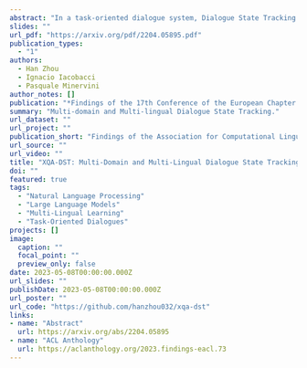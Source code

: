 ```yaml
---
abstract: "In a task-oriented dialogue system, Dialogue State Tracking (DST) keeps track of all important information by filling slots with values given through the conversation. Existing methods generally rely on a predefined set of values and struggle to generalise to previously unseen slots in new domains. In this paper, we propose a multi-domain and multi-lingual dialogue state tracker in a neural reading comprehension approach. Our approach fills the slot values using span prediction, where the values are extracted from the dialogue itself. With a novel training strategy and an independent domain classifier, empirical results demonstrate that our model is a domain-scalable and open-vocabulary model that achieves 53.2% Joint Goal Accuracy (JGA) on MultiWOZ 2.1. We show its competitive transferability by zero-shot domain-adaptation experiments on MultiWOZ 2.1 with an average JGA of 31.6% for five domains. In addition, it achieves cross-lingual transfer with state-of-the-art zero-shot results, 64.9% JGA from English to German and 68.6% JGA from English to Italian on WOZ 2.0."
slides: ""
url_pdf: "https://arxiv.org/pdf/2204.05895.pdf"
publication_types:
  - "1"
authors:
  - Han Zhou
  - Ignacio Iacobacci
  - Pasquale Minervini
author_notes: []
publication: "*Findings of the 17th Conference of the European Chapter of the Association for Computational Linguistics (EACL), 2023*"
summary: "Multi-domain and Multi-lingual Dialogue State Tracking."
url_dataset: ""
url_project: ""
publication_short: "Findings of the Association for Computational Linguistics (EACL)"
url_source: ""
url_video: ""
title: "XQA-DST: Multi-Domain and Multi-Lingual Dialogue State Tracking"
doi: ""
featured: true
tags: 
  - "Natural Language Processing"
  - "Large Language Models"
  - "Multi-Lingual Learning"
  - "Task-Oriented Dialogues"
projects: []
image:
  caption: ""
  focal_point: ""
  preview_only: false
date: 2023-05-08T00:00:00.000Z
url_slides: ""
publishDate: 2023-05-08T00:00:00.000Z
url_poster: ""
url_code: "https://github.com/hanzhou032/xqa-dst"
links:
- name: "Abstract"
  url: https://arxiv.org/abs/2204.05895
- name: "ACL Anthology"
  url: https://aclanthology.org/2023.findings-eacl.73
---
```

